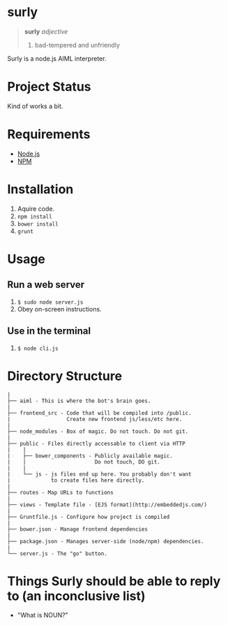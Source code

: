 surly
=====

 > **surly** *adjective*
 > 
 >  1. bad-tempered and unfriendly

Surly is a node.js AIML interpreter.


Project Status
==============

Kind of works a bit.


Requirements
============

 * [Node.js](http://nodejs.org/)
 * [NPM](https://www.npmjs.org/)


Installation
============

 1. Aquire code.
 2. `npm install`
 3. `bower install`
 4. `grunt`


Usage
=====

Run a web server
----------------

 1. `$ sudo node server.js`
 2. Obey on-screen instructions.

Use in the terminal
-------------------

 1. `$ node cli.js`


Directory Structure
===================

    |
    ├── aiml - This is where the bot's brain goes.
	|
    ├── frontend_src - Code that will be compiled into /public.
    |                  Create new frontend js/less/etc here.
    |
    ├── node_modules - Box of magic. Do not touch. Do not git.
    |
    ├── public - Files directly accessable to client via HTTP
    |    |
    |    ├── bower_components - Publicly available magic. 
    |    |                      Do not touch, DO git.
    |    |
    |    └── js - js files end up here. You probably don't want 
    |             to create files here directly.
    |
    ├── routes - Map URLs to functions
    |
    ├── views - Template file - [EJS format](http://embeddedjs.com/)
    |
    ├── Gruntfile.js - Configure how project is compiled
    |
    ├── bower.json - Manage frontend dependencies
    |
    ├── package.json - Manages server-side (node/npm) dependencies.
    |
  	└── server.js - The "go" button.


Things Surly should be able to reply to (an inconclusive list)
==============================================================

 * "What is NOUN?"

 